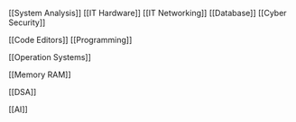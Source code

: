 
[[System Analysis]]
[[IT Hardware]]
[[IT Networking]]
[[Database]]
[[Cyber Security]]

[[Code Editors]]
[[Programming]]

[[Operation Systems]]

[[Memory RAM]]

[[DSA]]

[[AI]]
